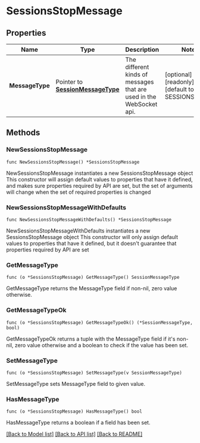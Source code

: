 # SessionsStopMessage

## Properties

Name | Type | Description | Notes
------------ | ------------- | ------------- | -------------
**MessageType** | Pointer to [**SessionMessageType**](SessionMessageType.md) | The different kinds of messages that are used in the WebSocket api. | [optional] [readonly] [default to SESSIONS_STOP]

## Methods

### NewSessionsStopMessage

`func NewSessionsStopMessage() *SessionsStopMessage`

NewSessionsStopMessage instantiates a new SessionsStopMessage object
This constructor will assign default values to properties that have it defined,
and makes sure properties required by API are set, but the set of arguments
will change when the set of required properties is changed

### NewSessionsStopMessageWithDefaults

`func NewSessionsStopMessageWithDefaults() *SessionsStopMessage`

NewSessionsStopMessageWithDefaults instantiates a new SessionsStopMessage object
This constructor will only assign default values to properties that have it defined,
but it doesn't guarantee that properties required by API are set

### GetMessageType

`func (o *SessionsStopMessage) GetMessageType() SessionMessageType`

GetMessageType returns the MessageType field if non-nil, zero value otherwise.

### GetMessageTypeOk

`func (o *SessionsStopMessage) GetMessageTypeOk() (*SessionMessageType, bool)`

GetMessageTypeOk returns a tuple with the MessageType field if it's non-nil, zero value otherwise
and a boolean to check if the value has been set.

### SetMessageType

`func (o *SessionsStopMessage) SetMessageType(v SessionMessageType)`

SetMessageType sets MessageType field to given value.

### HasMessageType

`func (o *SessionsStopMessage) HasMessageType() bool`

HasMessageType returns a boolean if a field has been set.


[[Back to Model list]](../README.md#documentation-for-models) [[Back to API list]](../README.md#documentation-for-api-endpoints) [[Back to README]](../README.md)



